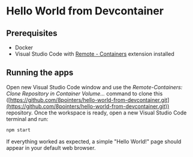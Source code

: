 # Hello World from Devcontainer

## Prerequisites

- Docker
- Visual Studio Code with [Remote - Containers](https://marketplace.visualstudio.com/items?itemName=ms-vscode-remote.remote-containers) extension installed

## Running the apps

Open new Visual Studio Code window and use the _Remote-Containers: Clone Repository in Container Volume..._ command to clone this ([https://github.com/8pointers/hello-world-from-devcontainer.git](https://github.com/8pointers/hello-world-from-devcontainer.git)) repository. Once the workspace is ready, open a new Visual Studio Code terminal and run:

```sh
npm start
```

If everything worked as expected, a simple "Hello World!" page should appear in your default web browser.
